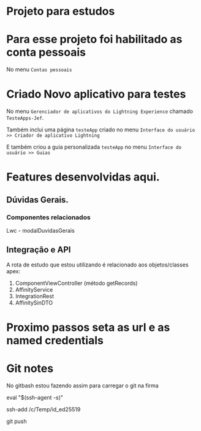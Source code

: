 # Projeto para estudos

# Para esse projeto foi habilitado as conta pessoais

No menu `Contas pessoais`

# Criado Novo aplicativo para testes

No menu `Gerenciador de aplicativos do Lightning Experience` chamado `TesteApps-Jef`.

Também inclui uma página `testeApp` criado no menu `Interface do usuário >> Criador de aplicativo Lightning`

E também criou a guia personalizada `testeApp` no menu `Interface do usuário >> Guias`

# Features desenvolvidas aqui.

## Dúvidas Gerais.

### Componentes relacionados

Lwc - modalDuvidasGerais

## Integração e API

A rota de estudo que estou utilizando é relacionado aos objetos/classes apex:

1. ComponentViewController (método getRecords)
2. AffinityService
3. IntegrationRest
4. AffinitySinDTO

# Proximo passos seta as url e as named credentials

# Git notes

No gitbash estou fazendo assim para carregar o git na firma

eval "$(ssh-agent -s)"

ssh-add /c/Temp/id_ed25519

git push